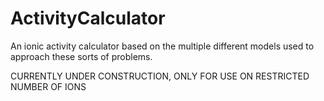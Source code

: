 # ActivityCalculator
An ionic activity calculator based on the multiple different models used to approach these sorts of problems.

CURRENTLY UNDER CONSTRUCTION, ONLY FOR USE ON RESTRICTED NUMBER OF IONS

